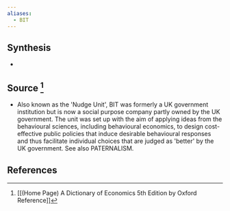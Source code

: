 ```yaml
---
aliases:
  - BIT
---
```

## Synthesis
- 
## Source [^1]
- Also known as the 'Nudge Unit', BIT was formerly a UK government institution but is now a social purpose company partly owned by the UK government. The unit was set up with the aim of applying ideas from the behavioural sciences, including behavioural economics, to design cost-effective public policies that induce desirable behavioural responses and thus facilitate individual choices that are judged as 'better' by the UK government. See also PATERNALISM.
## References

[^1]: [[(Home Page) A Dictionary of Economics 5th Edition by Oxford Reference]]